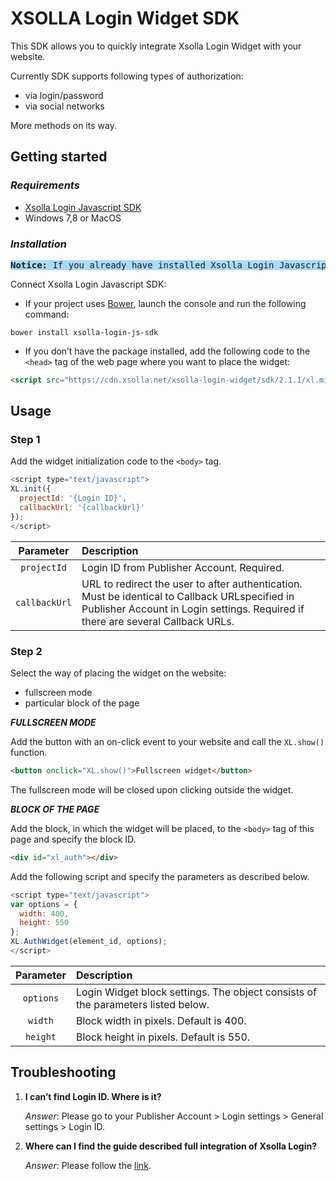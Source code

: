 # XSOLLA Login Widget SDK

This SDK allows you to quickly integrate Xsolla Login Widget with your website.

Currently SDK supports following types of authorization:

+ via login/password
+ via social networks

More methods on its way.


## Getting started


### *Requirements*

+ [Xsolla Login Javascript SDK](https://github.com/xsolla/xsolla-login-js-sdk)
+ Windows 7,8 or MacOS

### *Installation*

<pre style="background-color: #a8dbff"><strong>Notice:</strong> If you already have installed Xsolla Login Javascript SDK, please go to section <strong>Usage</strong></pre>

Connect Xsolla Login Javascript SDK:

- If your project uses [Bower](http://bower.io/), launch the console and run the following command:

```bower install xsolla-login-js-sdk```

- If you don’t have the package installed, add the following code to the `<head>` tag of the web page where you want to place the widget:

```html
<script src="https://cdn.xsolla.net/xsolla-login-widget/sdk/2.1.1/xl.min.js"></script>
```


## Usage


### Step 1


Add the widget initialization code to the ```<body>``` tag.

```javascript
<script type="text/javascript">
XL.init({
  projectId: '{Login ID}',
  callbackUrl: '{callbackUrl}'
});
</script>
```

**Parameter**|**Description**
:------:|:------
`projectId`|Login ID from Publisher Account. Required.
`callbackUrl`|URL to redirect the user to after authentication. Must be identical to Callback URLspecified in Publisher Account in Login settings. Required if there are several Callback URLs.

### Step 2

Select the way of placing the widget on the website:

+ fullscreen mode
+ particular block of the page

***FULLSCREEN MODE***

Add the button with an on-click event to your website and call the `XL.show()` function.

```html
<button onclick="XL.show()">Fullscreen widget</button>
```

The fullscreen mode will be closed upon clicking outside the widget.


***BLOCK OF THE PAGE***

Add the block, in which the widget will be placed, to the `<body>` tag of this page and specify the block ID.

```html
<div id="xl_auth"></div>
```

Add the following script and specify the parameters as described below.

```javascript
<script type="text/javascript">
var options = {
  width: 400,
  height: 550
};
XL.AuthWidget(element_id, options);
</script>
```

**Parameter**|**Description**
:------:|:------
`options`|Login Widget block settings. The object consists of the parameters listed below.
`width`|Block width in pixels. Default is 400.
`height`|Block height in pixels. Default is 550.

## Troubleshooting

1. **I can’t find Login ID. Where is it?**

    *Answer*: Please go to your Publisher Account > Login settings > General settings > Login ID.
2. **Where can I find the guide described full integration of Xsolla Login?**

    *Answer*: Please follow the [link](http://developers.xsolla.com/doc/login).
